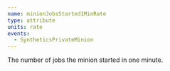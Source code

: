 ```yaml
---
name: minionJobsStarted1MinRate
type: attribute
units: rate
events:
  - SyntheticsPrivateMinion
---
```


The number of jobs the minion started in one minute.